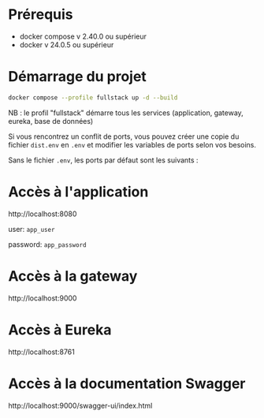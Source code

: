 # Prérequis

- docker compose v 2.40.0 ou supérieur
- docker v 24.0.5 ou supérieur

# Démarrage du projet

```bash
docker compose --profile fullstack up -d --build
```

NB : le profil "fullstack" démarre tous les services (application, gateway, eureka, base de données)

Si vous rencontrez un conflit de ports, vous pouvez créer une copie du fichier `dist.env` en `.env` et modifier les variables de ports selon vos besoins.

Sans le fichier `.env`, les ports par défaut sont les suivants :

# Accès à l'application
http://localhost:8080

user: 
```app_user```

password:
```app_password```

# Accès à la gateway
http://localhost:9000

# Accès à Eureka
http://localhost:8761

# Accès à la documentation Swagger
http://localhost:9000/swagger-ui/index.html